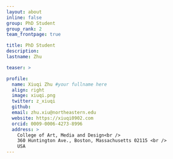 ```yaml
---
layout: about
inline: false
group: PhD Student
group_rank: 2
team_frontpage: true

title: PhD Student
description:
lastname: Zhu

teaser: >

profile:
  name: Xiuqi Zhu #your fullname here
  align: right
  image: xiuqi.png
  twitter: z_xiuqi
  github:
  email: zhu.xiu@northeastern.edu
  website: https://xiuqi0902.com
  orcid: 0009-0006-4273-8996
  address: >
    College of Art, Media and Design<br />
    360 Huntington Ave., Boston, Massachusetts 02115 <br />
    USA
---
```


